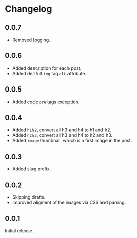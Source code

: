 # Changelog

## 0.0.7

- Removed logging.

## 0.0.6

- Added description for each post.
- Added deafult `img` tag `alt` attribute.

## 0.0.5

- Added code `pre` tags exception.

## 0.0.4

- Added `h1h2`, convert all h3 and h4 to h1 and h2.
- Added `h2h3`, convert all h3 and h4 to h2 and h3.
- Added `image` thumbnail, which is a first image in the post.

## 0.0.3

- Added slug prefix.

## 0.0.2

- Skipping drafts.
- Improved aligment of the images via CSS and parsing.

## 0.0.1

Initial release.
